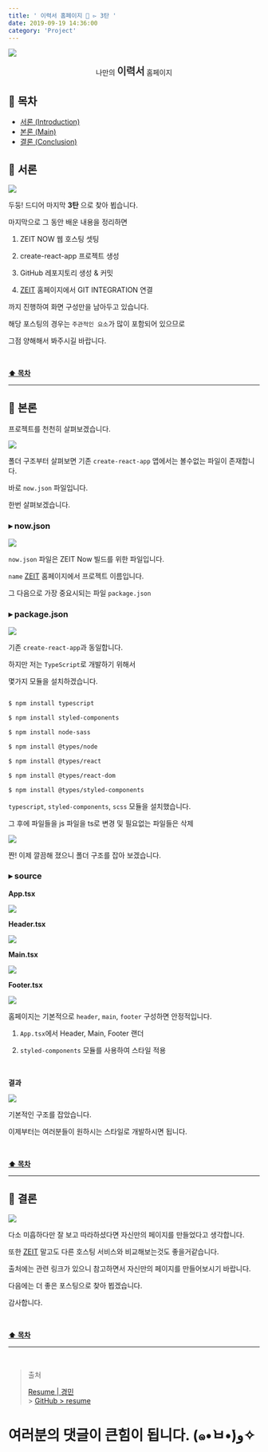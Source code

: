 ```yaml
---
title: ' 이력서 홈페이지 💎 ▻ 3탄 '
date: 2019-09-19 14:36:00
category: 'Project'
---
```


![](./images/logo.png)

<center>나만의 <strong style="color:#2D2D2D; font-size: 20px;">이력서</strong> 홈페이지</center>

## **💎 목차**

- [서론 (Introduction)](#-서론)
- [본론 (Main)](#-본론)
- [결론 (Conclusion)](#🥀-결론)

## **🌱 서론**

![](./images/3/1.gif)
<br />

두둥! 드디어 마지막 **3탄** 으로 찾아 뵙습니다.

마지막으로 그 동안 배운 내용을 정리하면

1. ZEIT NOW 웹 호스팅 셋팅

2. create-react-app 프로젝트 생성

3. GitHub 레포지토리 생성 & 커밋

4. [ZEIT](https://zeit.co) 홈페이지에서 GIT INTEGRATION 연결

까지 진행하여 화면 구성만을 남아두고 있습니다.

해당 포스팅의 경우는 `주관적인 요소`가 많이 포함되어 있으므로

그점 양해해서 봐주시길 바랍니다.

<br />

**[⬆ 목차](#-목차)**

<hr />

## **🌹 본론**

프로젝트를 천천히 살펴보겠습니다.

![](./images/3/2.png)
<br />

폴더 구조부터 살펴보면 기존 `create-react-app` 앱에서는 볼수없는 파일이 존재합니다.

바로 `now.json` 파일입니다.

한번 살펴보겠습니다.

### **▸ now.json**

![](./images/3/3.png)
<br />

`now.json` 파일은 ZEIT Now 빌드를 위한 파일입니다.

`name` [ZEIT](https://zeit.co) 홈페이지에서 프로젝트 이름입니다.

그 다음으로 가장 중요시되는 파일 `package.json`

### **▸ package.json**

![](./images/3/4.png)
<br />

기존 `create-react-app`과 동일합니다.

하지만 저는 `TypeScript`로 개발하기 위해서

몇가지 모듈을 설치하겠습니다.

```sh

$ npm install typescript

$ npm install styled-components

$ npm install node-sass

$ npm install @types/node

$ npm install @types/react

$ npm install @types/react-dom

$ npm install @types/styled-components

```

`typescript`, `styled-components`, `scss` 모듈을 설치했습니다.

그 후에 파일들을 js 파일을 ts로 변경 및 필요없는 파일들은 삭제

![](./images/3/5.png)
<br />

짠! 이제 깔끔해 졌으니 폴더 구조를 잡아 보겠습니다.

### **▸ source**

**App.tsx**

![](./images/3/6.png)
<br />

**Header.tsx**

![](./images/3/7.png)
<br />

**Main.tsx**

![](./images/3/8.png)
<br />

**Footer.tsx**

![](./images/3/9.png)
<br />

홈페이지는 기본적으로 `header`, `main`, `footer` 구성하면 안정적입니다.

1. `App.tsx`에서 Header, Main, Footer 랜더

2. `styled-components` 모듈를 사용하여 스타일 적용

<br />

**결과**

![](./images/3/10.png)
<br />

기본적인 구조를 잡았습니다.

이제부터는 여러분들이 원하시는 스타일로 개발하시면 됩니다.

<br />

**[⬆ 목차](#-목차)**

<hr />

## **🥀 결론**

![](./images/3/11.gif)
<br />

다소 미흡하다만 잘 보고 따라하셨다면 자신만의 페이지를 만들었다고 생각합니다.

또한 [ZEIT](https://zeit.co) 말고도 다른 호스팅 서비스와 비교해보는것도 좋을거같습니다.

출처에는 관련 링크가 있으니 참고하면서 자신만의 페이지를 만들어보시기 바랍니다.

다음에는 더 좋은 포스팅으로 찾아 뵙겠습니다.

감사합니다.

<br />

**[⬆ 목차](#-목차)**

<hr />

<br />

> 출처
>
> <a href="https://kyungmin-resume.now.sh/" target="_blank">Resume | 경민</a> <br /> > <a href="https://github.com/ljlm0402/resume" target="_blank">GitHub > resume</a>

# 여러분의 댓글이 큰힘이 됩니다. (๑•̀ㅂ•́)و✧
